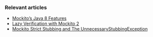 ### Relevant articles

- [Mockito’s Java 8 Features](http://www.baeldung.com/mockito-2-java-8)
- [Lazy Verification with Mockito 2](http://www.baeldung.com/mockito-2-lazy-verification)
- [Mockito Strict Stubbing and The UnnecessaryStubbingException](https://www.baeldung.com/mockito-unnecessary-stubbing-exception)

